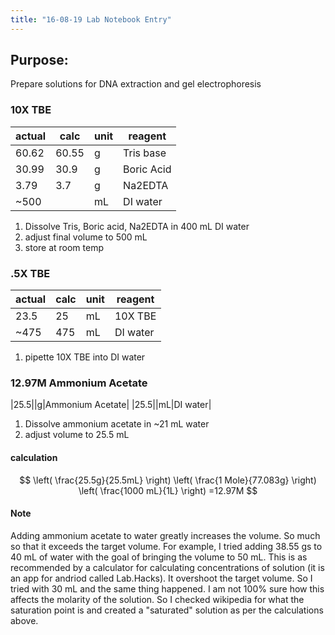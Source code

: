 ```yaml
---
title: "16-08-19 Lab Notebook Entry"
---
```


<script type="text/javascript" async
	src="https://cdnjs.cloudflare.com/ajax/libs/mathjax/2.7.5/latest.js?config=TeX-MML-AM_CHTML">
</script>

## Purpose:
Prepare solutions for DNA extraction and gel electrophoresis

### 10X TBE

|actual|calc|unit|reagent|
|---|---|---|---|
|60.62|60.55|g|Tris base|
|30.99|30.9|g|Boric Acid|
|3.79|3.7|g|Na2EDTA|
|~500||mL|DI water|

1. Dissolve Tris, Boric acid, Na2EDTA in 400 mL DI water
2. adjust final volume to 500 mL
3. store at room temp

### .5X TBE

|actual|calc|unit|reagent|
|---|---|---|---|
|23.5|25|mL|10X TBE|
|~475|475|mL|DI water|

1. pipette 10X TBE into DI water

### 12.97M Ammonium Acetate

|25.5||g|Ammonium Acetate|
|25.5||mL|DI water|

1. Dissolve ammonium acetate in ~21 mL water
2. adjust volume to 25.5 mL

#### calculation

$$
\left( \frac{25.5g}{25.5mL} \right) \left( \frac{1 Mole}{77.083g} \right) \left( \frac{1000 mL}{1L} \right) =12.97M
$$

#### Note
Adding ammonium acetate to water greatly increases the volume. So much so that it exceeds the target volume. For example, I tried adding 38.55 gs to 40 mL of water with the goal of bringing the volume to 50 mL. This is as recommended by a calculator for calculating concentrations of solution (it is an app for andriod called Lab.Hacks). It overshoot the target volume. So I tried with 30 mL and the same thing happened. I am not 100% sure how this affects the molarity of the solution. So I checked wikipedia for what the saturation point is and created a "saturated" solution as per the calculations above. 
